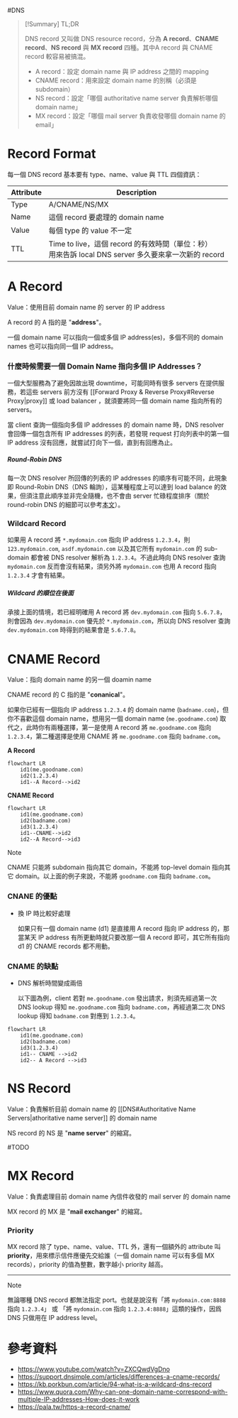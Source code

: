 #DNS

>[!Summary] TL;DR
>
>DNS record 又叫做 DNS resource record，分為 **A record**、**CNAME record**、**NS record** 與 **MX record** 四種。其中A record 與 CNAME record 較容易被搞混。
>
>- A record：設定 domain name 與 IP address 之間的 mapping
>- CNAME record：用來設定 domain name 的別稱（必須是 subdomain）
>- NS record：設定「哪個 authoritative name server 負責解析哪個 domain name」
>- MX record：設定「哪個 mail server 負責收發哪個 domain name 的 email」

# Record Format

每一個 DNS record 基本要有 type、name、value 與 TTL 四個資訊：

|Attribute|Description|
|---|---|
|Type|A/CNAME/NS/MX|
|Name|這個 record 要處理的 domain name|
|Value|每個 type 的 value 不一定|
|TTL|Time to live，這個 record 的有效時間（單位：秒）<br/>用來告訴 local DNS server 多久要來拿一次新的 record|

# A Record

Value：使用目前 domain name 的 server 的 IP address

A record 的 A 指的是 "**address**"。

一個 domain name 可以指向一個或多個 IP address(es)，多個不同的 domain names 也可以指向同一個 IP address。

### 什麼時候需要一個 Domain Name 指向多個 IP Addresses？

一個大型服務為了避免因故出現 downtime，可能同時有很多 servers 在提供服務，若這些 servers 前方沒有 [[Forward Proxy & Reverse Proxy#Reverse Proxy|proxy]] 或 load balancer ，就須要將同一個 domain name 指向所有的 servers。

當 client 查詢一個指向多個 IP addresses 的 domain name 時，DNS resolver 會回傳一個包含所有 IP addresses 的列表，若發現 request 打向列表中的第一個 IP address 沒有回應，就嘗試打向下一個，直到有回應為止。

##### Round-Robin DNS

每一次 DNS resolver 所回傳的列表的 IP addresses 的順序有可能不同，此現象即 Round-Robin DNS（DNS 輪詢），這某種程度上可以達到 load balance 的效果，但須注意此順序並非完全隨機，也不會由 server 忙碌程度排序（關於 round-robin DNS 的細節可以參考[本文](https://www.cloudflare.com/learning/dns/glossary/round-robin-dns/)）。

### Wildcard Record

如果用 A record 將 `*.mydomain.com` 指向 IP address `1.2.3.4`，則 `123.mydomain.com`, `asdf.mydomain.com` 以及其它所有 `mydomain.com` 的 sub-domain 都會被 DNS resolver 解析為 `1.2.3.4`。不過此時向 DNS resolver 查詢 `mydomain.com` 反而會沒有結果，須另外將 `mydomain.com` 也用  A record 指向 `1.2.3.4` 才會有結果。

##### Wildcard 的順位在後面

承接上面的情境，若已經明確用 A record 將 `dev.mydomain.com` 指向 `5.6.7.8`，則會因為 `dev.mydomain.com` 優先於 `*.mydomain.com`，所以向 DNS resolver 查詢 `dev.mydomain.com` 時得到的結果會是 `5.6.7.8`。

# CNAME Record

Value：指向 domain name 的另一個 doamin name

CNAME record 的 C 指的是 "**conanical**"。

如果你已經有一個指向 IP address `1.2.3.4` 的 domain name (`badname.com`)，但你不喜歡這個 domain name，想用另一個 domain name  (`me.goodname.com`) 取代之，此時你有兩種選擇，第一是使用 A record 將 `me.goodname.com` 指向 `1.2.3.4`，第二種選擇是使用 CNAME 將 `me.goodname.com` 指向 `badname.com`。

**A Record**

```mermaid
flowchart LR
    id1(me.goodname.com)
    id2(1.2.3.4)
    id1--A Record-->id2
```

**CNAME Record**

```mermaid
flowchart LR
    id1(me.goodname.com)
    id2(badname.com)
    id3(1.2.3.4)
    id1--CNAME-->id2
    id2--A Record-->id3
```

>[!Note]
>CNAME 只能將 subdomain 指向其它 domain，不能將 top-level domain 指向其它 domain。以上面的例子來說，不能將 `goodname.com` 指向 `badname.com`。

### CNANE 的優點

- 換 IP 時比較好處理

    如果只有一個 domain name (d1) 是直接用 A record 指向 IP address 的，那當某天 IP address 有所更動時就只要改那一個 A record 即可，其它所有指向 d1 的 CNAME records 都不用動。

### CNAME 的缺點

- DNS 解析時間變成兩倍

    以下圖為例，client 若對 `me.goodname.com` 發出請求，則須先經過第一次 DNS lookup 得知 `me.goodname.com` 指向 `badname.com`，再經過第二次 DNS lookup 得知 `badname.com` 對應到 `1.2.3.4`。

```mermaid
flowchart LR
    id1(me.goodname.com)
    id2(badname.com)
    id3(1.2.3.4)
    id1-- CNAME -->id2
    id2-- A Record -->id3
```

# NS Record

Value：負責解析目前 domain name 的 [[DNS#Authoritative Name Servers|athoritative name server]] 的 domain name

NS record 的 NS 是 "**name server**" 的縮寫。

#TODO 

# MX Record

Value：負責處理目前 domain name 內信件收發的 mail server 的 domain name

MX record 的 MX 是 "**mail exchanger**" 的縮寫。

### Priority

MX record 除了 type、name、value、TTL 外，還有一個額外的 attribute 叫 **priority**，用來標示信件應優先交給誰（一個 domain name 可以有多個 MX records），priority 的值為整數，數字越小 priority 越高。

---

>[!Note]
>無論哪種 DNS record 都無法指定 port。也就是說沒有「將 `mydomain.com:8888` 指向 `1.2.3.4`」 或 「將 `mydomain.com` 指向 `1.2.3.4:8888`」這類的操作，因爲 DNS 只做用在 IP address level。

# 參考資料

- <https://www.youtube.com/watch?v=ZXCQwdVgDno>
- <https://support.dnsimple.com/articles/differences-a-cname-records/>
- <https://kb.porkbun.com/article/94-what-is-a-wildcard-dns-record>
- <https://www.quora.com/Why-can-one-domain-name-correspond-with-multiple-IP-addresses-How-does-it-work>
- <https://pala.tw/https-a-record-cname/>
